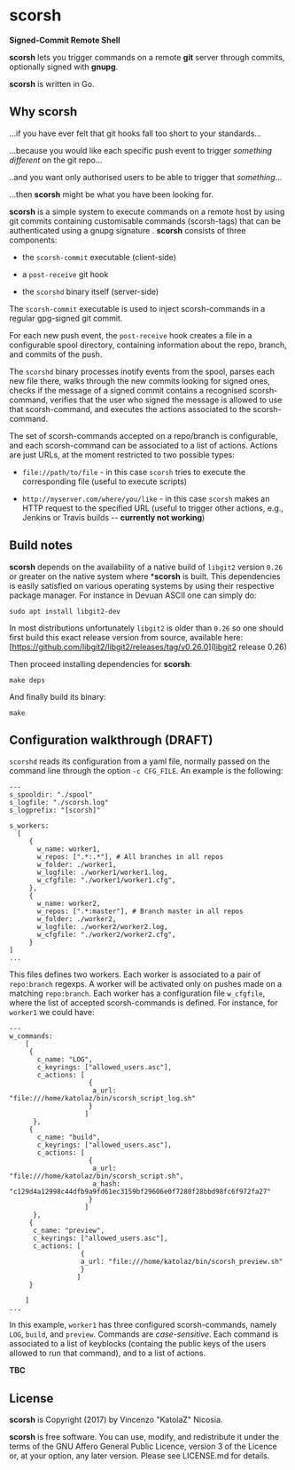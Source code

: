 # scorsh

**Signed-Commit Remote Shell**


**scorsh** lets you trigger commands on a remote **git** server through commits, optionally signed with **gnupg**.

**scorsh** is written in Go. 


## Why scorsh

...if you have ever felt that git hooks fall too short to your standards...

...because you would like each specific push event to trigger _something
different_ on the git repo...

..and you want only authorised users to be able to trigger that
_something_...

...then **scorsh** might be what you have been looking for. 

**scorsh** is a simple system to execute commands on a remote host by
using git commits containing customisable commands
(scorsh-tags) that can be authenticated using a gnupg signature . **scorsh** consists of three components:

* the `scorsh-commit` executable (client-side)

* a `post-receive` git hook

* the `scorshd` binary itself (server-side)

The `scorsh-commit` executable is used to inject scorsh-commands in a
regular gpg-signed git commit. 

For each new push event, the `post-receive` hook creates a file in a
configurable spool directory, containing information about the repo,
branch, and commits of the push.

The `scorshd` binary processes inotify events from the spool, parses
each new file there, walks through the new commits looking for signed
ones, checks if the message of a signed commit contains a recognised
scorsh-command, verifies that the user who signed the message is
allowed to use that scorsh-command, and executes the actions
associated to the scorsh-command. 

The set of scorsh-commands accepted on a repo/branch is configurable,
and each scorsh-command can be associated to a list of
actions. Actions are just URLs, at the moment restricted to two
possible types:

* `file://path/to/file` - in this case `scorsh` tries to execute the
  corresponding file (useful to execute scripts)
  
* `http://myserver.com/where/you/like` - in this case `scorsh` makes an
  HTTP request to the specified URL (useful to trigger other actions,
  e.g., Jenkins or Travis builds -- **currently not working**)
  


## Build notes

**scorsh** depends on the availability of a native build of `libgit2`
version `0.26` or greater on the native system where ***scorsh** is
built. This dependencies is easily satisfied on various operating
systems by using their respective package manager. For instance in
Devuan ASCII one can simply do:

```
sudo apt install libgit2-dev
```

In most distributions unfortunately `libgit2` is older than `0.26` so
one should first build this exact release version from source,
available
here:
[https://github.com/libgit2/libgit2/releases/tag/v0.26.0](libgit2 release 0.26)

Then proceed installing dependencies for **scorsh**:
```
make deps
```

And finally build its binary:
```
make
```

## Configuration walkthrough (DRAFT)

`scorshd` reads its configuration from a yaml file, normally passed on
the command line through the option `-c CFG_FILE`. An example is the
following:

```
---
s_spooldir: "./spool"
s_logfile: "./scorsh.log"
s_logprefix: "[scorsh]"

s_workers:
  [
     {
       w_name: worker1,
       w_repos: [".*:.*"], # All branches in all repos
       w_folder: ./worker1,
       w_logfile: ./worker1/worker1.log,
       w_cfgfile: "./worker1/worker1.cfg",
     },
     {
       w_name: worker2,
       w_repos: [".*:master"], # Branch master in all repos
       w_folder: ./worker2,
       w_logfile: ./worker2/worker2.log,
       w_cfgfile: "./worker2/worker2.cfg",
     }
]
...

```

This files defines two workers. Each worker is associated to a pair of
`repo:branch` regexps. A worker will be activated only on pushes made
on a matching `repo:branch`. Each worker has a configuration file
`w_cfgfile`, where the list of accepted scorsh-commands is
defined. For instance, for `worker1` we could have:

```
---
w_commands:
    [
     {
       c_name: "LOG",
       c_keyrings: ["allowed_users.asc"],
       c_actions: [
                    {
                     a_url: "file:///home/katolaz/bin/scorsh_script_log.sh"
                    }
                   ]
      },
     {
       c_name: "build",
       c_keyrings: ["allowed_users.asc"],
       c_actions: [
                    {
                     a_url: "file:///home/katolaz/bin/scorsh_script.sh",
                     a_hash: "c129d4a12998c44dfb9a9fd61ec3159bf29606e0f7280f28bbd98fc6f972fa27"
                    }
                   ]
      },
     {
      c_name: "preview",
      c_keyrings: ["allowed_users.asc"],
      c_actions: [
                  {
                  a_url: "file:///home/katolaz/bin/scorsh_preview.sh"
                  }
                 ]
     }
      
    ]
...
```

In this example, `worker1` has three configured scorsh-commands,
namely `LOG`, `build`, and `preview`.  Commands are
*case-sensitive*. Each command is associated to a list of keyblocks
(containg the public keys of the users allowed to run that command),
and to a list of actions. 

**TBC**

## License

**scorsh** is Copyright (2017) by Vincenzo "KatolaZ" Nicosia.

**scorsh** is free software. You can use, modify, and redistribute it
  under the terms of the GNU Affero General Public Licence, version 3
  of the Licence or, at your option, any later version. Please see
  LICENSE.md for details.
